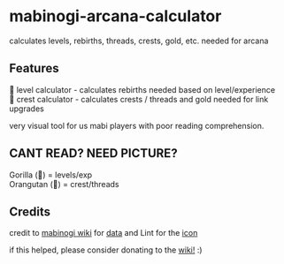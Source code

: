 # mabinogi-arcana-calculator
calculates levels, rebirths, threads, crests, gold, etc. needed for arcana

## Features
🦍 level calculator - calculates rebirths needed based on level/experience  
🦧 crest calculator - calculates crests / threads and gold needed for link upgrades

very visual tool for us mabi players with poor reading comprehension.

## CANT READ? NEED PICTURE?
Gorilla (🦍) = levels/exp  
Orangutan (🦧) = crest/threads

## Credits
credit to [mabinogi wiki](https://wiki.mabinogiworld.com/view/Arcana) for [data](https://wiki.mabinogiworld.com/view/Arcana#Arcana_Level) and Lint for the [icon](https://wiki.mabinogiworld.com/view/File:Arcana_Symbol_Frostflame.png)

if this helped, please consider donating to the [wiki!](https://www.patreon.com/mabiworld) :)
